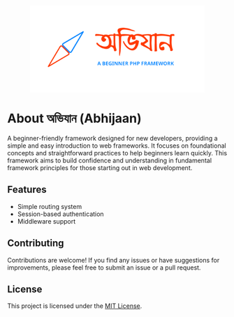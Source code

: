 
<p align="center"><img src="https://raw.githubusercontent.com/MRgrav/public_files/master/abhijaan_full_png_compresses_25.png" width="400" alt="অভিযান Logo"></p>

# About অভিযান (Abhijaan)

A beginner-friendly framework designed for new developers, providing a simple and easy introduction to web frameworks. It focuses on foundational concepts and straightforward practices to help beginners learn quickly. This framework aims to build confidence and understanding in fundamental framework principles for those starting out in web development.

## Features

- Simple routing system
- Session-based authentication
- Middleware support

## Contributing

Contributions are welcome! If you find any issues or have suggestions for improvements, please feel free to submit an issue or a pull request.

## License

This project is licensed under the [MIT License](LICENSE).
